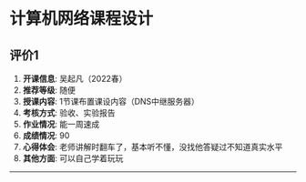 # 计算机网络课程设计

## 评价1

1. **开课信息**: 吴起凡（2022春）
2. **推荐等级**: 随便
3. **授课内容**: 1节课布置课设内容（DNS中继服务器）
4. **考核方式**: 验收、实验报告
5. **作业情况**: 能一周速成
6. **成绩情况**: 90
7. **心得体会**: 老师讲解时翻车了，基本听不懂，没找他答疑过不知道真实水平
8. **其他方面**: 可以自己学着玩玩

---
